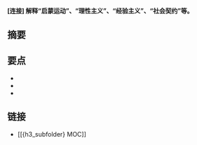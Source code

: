 #### [连接] 解释“启蒙运动”、“理性主义”、“经验主义”、“社会契约”等。


## 摘要


## 要点

- 
- 
- 

## 链接

- [[{h3_subfolder} MOC]]
